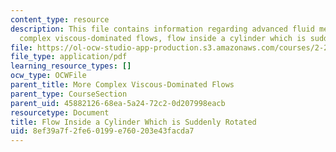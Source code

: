 ```yaml
---
content_type: resource
description: This file contains information regarding advanced fluid mechanics, more
  complex viscous-dominated flows, flow inside a cylinder which is suddenly rotated.
file: https://ol-ocw-studio-app-production.s3.amazonaws.com/courses/2-25-advanced-fluid-mechanics-fall-2013/8ef39a7f2fe60199e760203e43facda7_MIT2_25F13_FlowRotated.pdf
file_type: application/pdf
learning_resource_types: []
ocw_type: OCWFile
parent_title: More Complex Viscous-Dominated Flows
parent_type: CourseSection
parent_uid: 45882126-68ea-5a24-72c2-0d207998eacb
resourcetype: Document
title: Flow Inside a Cylinder Which is Suddenly Rotated
uid: 8ef39a7f-2fe6-0199-e760-203e43facda7
---
```

